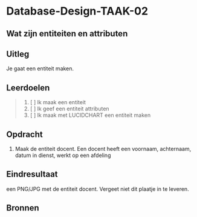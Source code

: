 # Database-Design-TAAK-02

## Wat zijn entiteiten en attributen

## Uitleg
Je gaat een entiteit maken.

## Leerdoelen

> 1. [ ] Ik maak een entiteit
> 2. [ ] Ik geef een entiteit attributen
> 3. [ ] Ik maak met LUCIDCHART een entiteit maken

## Opdracht
1. Maak de entiteit docent. Een docent heeft een voornaam, achternaam, datum in dienst, werkt op een afdeling
   
## Eindresultaat

een PNG/JPG met de entiteit docent. Vergeet niet dit plaatje in te leveren.

## Bronnen
